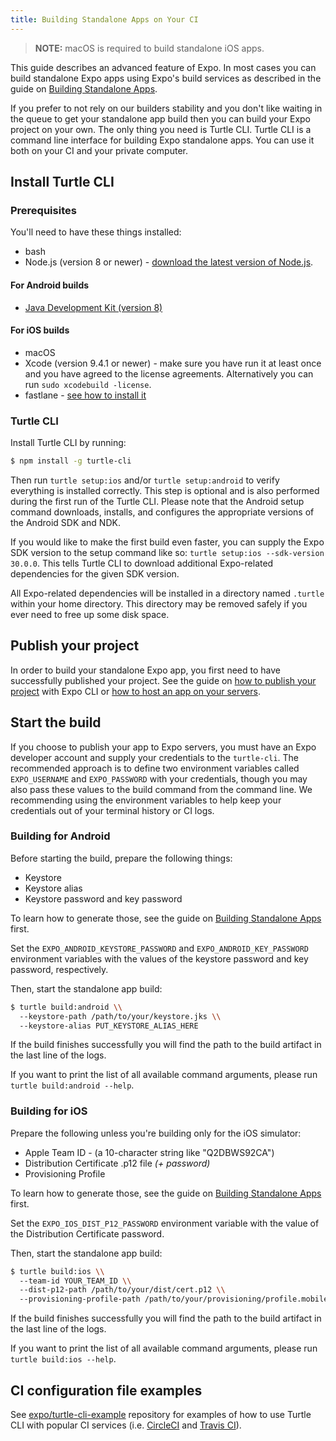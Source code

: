```yaml
---
title: Building Standalone Apps on Your CI
---
```


> **NOTE:** macOS is required to build standalone iOS apps.

This guide describes an advanced feature of Expo. In most cases you can build
standalone Expo apps using Expo's build services as described in the guide
on [Building Standalone Apps](../building-standalone-apps/).

If you prefer to not rely on our builders stability and you don't like waiting
in the queue to get your standalone app build then you can build your Expo
project on your own. The only thing you need is Turtle CLI. Turtle CLI is
a command line interface for building Expo standalone apps. You can use it
both on your CI and your private computer.

## Install Turtle CLI

### Prerequisites

You'll need to have these things installed:
- bash
- Node.js (version 8 or newer) - [download the latest version of Node.js](https://nodejs.org/en/).

#### For Android builds

- [Java Development Kit (version 8)](https://jdk.java.net/)

#### For iOS builds

- macOS
- Xcode (version 9.4.1 or newer) - make sure you have run it at least once
and you have agreed to the license agreements. Alternatively you can run `sudo xcodebuild -license`.
- fastlane - [see how to install it](https://docs.fastlane.tools/getting-started/ios/setup/#installing-fastlane)

### Turtle CLI

Install Turtle CLI by running:

```bash
$ npm install -g turtle-cli
```

Then run `turtle setup:ios` and/or `turtle setup:android` to verify everything
is installed correctly. This step is optional and is also performed during
the first run of the Turtle CLI. Please note that the Android setup command
downloads, installs, and configures the appropriate versions of the Android SDK
and NDK.

If you would like to make the first build even faster, you can supply the Expo
SDK version to the setup command like so: `turtle setup:ios --sdk-version 30.0.0`.
This tells Turtle CLI to download additional Expo-related dependencies for
the given SDK version.

All Expo-related dependencies will be installed in a directory named `.turtle`
within your home directory. This directory may be removed safely if you ever
need to free up some disk space.

## Publish your project

In order to build your standalone Expo app, you first need to have successfully
published your project. See the guide on [how to publish your project](../../workflow/publishing/)
with Expo CLI or [how to host an app on your servers](../hosting-your-app/).

## Start the build

If you choose to publish your app to Expo servers, you must have an Expo
developer account and supply your credentials to the `turtle-cli`.
The recommended approach is to define two environment variables called
`EXPO_USERNAME` and `EXPO_PASSWORD` with your credentials, though you may also
pass these values to the build command from the command line. We recommending
using the environment variables to help keep your credentials out of your
terminal history or CI logs.

### Building for Android

Before starting the build, prepare the following things:

- Keystore
- Keystore alias
- Keystore password and key password

To learn how to generate those, see the guide on [Building Standalone Apps](../building-standalone-apps/)
first.

Set the `EXPO_ANDROID_KEYSTORE_PASSWORD` and `EXPO_ANDROID_KEY_PASSWORD`
environment variables with the values of the keystore password and key password,
respectively.

Then, start the standalone app build:
```bash
$ turtle build:android \\
  --keystore-path /path/to/your/keystore.jks \\
  --keystore-alias PUT_KEYSTORE_ALIAS_HERE
```

If the build finishes successfully you will find the path to the build artifact
in the last line of the logs.

If you want to print the list of all available command arguments,
please run `turtle build:android --help`.

### Building for iOS

Prepare the following unless you're building only for the iOS simulator:

- Apple Team ID - (a 10-character string like "Q2DBWS92CA")
- Distribution Certificate .p12 file *(+ password)*
- Provisioning Profile

To learn how to generate those, see the guide
on [Building Standalone Apps](../building-standalone-apps/) first.

Set the `EXPO_IOS_DIST_P12_PASSWORD` environment variable with the value of
the Distribution Certificate password.

Then, start the standalone app build:
```bash
$ turtle build:ios \\
  --team-id YOUR_TEAM_ID \\
  --dist-p12-path /path/to/your/dist/cert.p12 \\
  --provisioning-profile-path /path/to/your/provisioning/profile.mobileprovision
```

If the build finishes successfully you will find the path to the build artifact
in the last line of the logs.

If you want to print the list of all available command arguments,
please run `turtle build:ios --help`.


## CI configuration file examples

See [expo/turtle-cli-example](https://github.com/expo/turtle-cli-example) repository
for examples of how to use Turtle CLI with popular CI services (i.e. [CircleCI](#circleci)
and [Travis CI](#travis-ci)).
